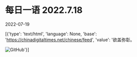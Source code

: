 # 每日一语 2022.7.18

2022-07-19

[{'type': 'text/html', 'language': None, 'base': 'https://chinadigitaltimes.net/chinese/feed', 'value': '欲盖弥彰。

![GitHub](https://chinadigitaltimes.net/chinese/files/2022/07/7.18.jpg)'}]